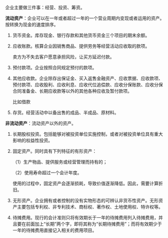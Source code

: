企业主要做三件事：经营、投资、筹资。



**流动资产**：企业可以在一年或者超过一年的一个营业周期内变现或者运用的资产。按转换为现金的速度排序。

1. 货币资金。库存现金、银行存款和其他货币资金三个项目的期末余额。

2. 应收账款。核算企业因销售商品、提供劳务等经营活动应收取的款项。

   卖方为不失去客户愿意承担风险，让买方延迟付款。

3. 预付款项。企业按照合同规定预付的款项。

4. 其他应收款。企业除存出保证金、买入返售金融资产、应收票据、应收款项、预付款项、应收股利、应收利息、应收代位追偿款、应收分保账款、应收分保合同准备金、长期应收款等以外的其他各种应收及暂付款项。

   比如借款

5. 存货。经营活动中以备出售的成品、半成品、原材料。

**非流动资产**：流动资产以外的资产。

1. 长期股权投资。包括能够对被投资单位实施控制，或者对被投资单位具有重大影响的权益性投资。

2. 固定资产。同时具有下列特征的有形资产：

   （1）生产物品、提供服务或经营管理而持有的；

   （2）使用寿命超过一个会计年度。

   使用的过程中，固定资产会逐渐损耗，导致价值逐渐降低。因此，需要计算折旧。

3. 无形资产。企业拥有或者控制的没有实物形态的可辨认非货币性资产。无形资产主要包括专利权、非专利技术、商标权、著作权、土地使用权、特许权等。

4. 待摊费用。现行的会计准则只将有效期长于一年的待摊费用列入待摊费用，并且要在前面加上“长期”两个字，即将其称为“长期待摊费用”；而将有效期少于一年的待摊费用直接记入相关的费用项目。

